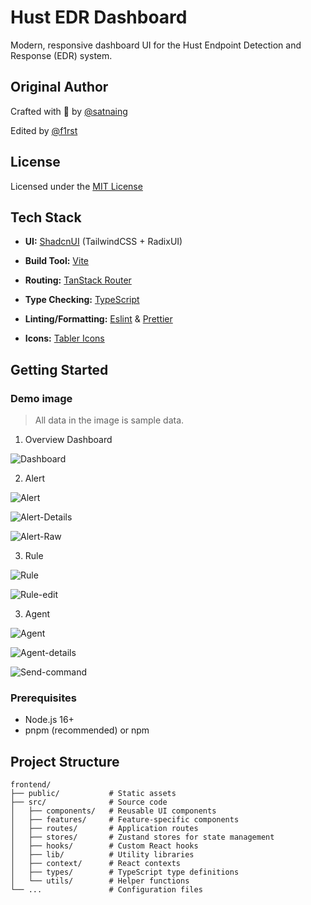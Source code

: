 # Hust EDR Dashboard

Modern, responsive dashboard UI for the Hust Endpoint Detection and Response (EDR) system.

## Original Author

Crafted with 🤍 by [@satnaing](https://github.com/satnaing)

Edited by [@f1rst](https://github.com/phannhat17)

## License

Licensed under the [MIT License](https://github.com/satnaing/shadcn-admin/blob/main/LICENSE)

## Tech Stack

- **UI:** [ShadcnUI](https://ui.shadcn.com) (TailwindCSS + RadixUI)

- **Build Tool:** [Vite](https://vitejs.dev/)

- **Routing:** [TanStack Router](https://tanstack.com/router/latest)

- **Type Checking:** [TypeScript](https://www.typescriptlang.org/)

- **Linting/Formatting:** [Eslint](https://eslint.org/) & [Prettier](https://prettier.io/)

- **Icons:** [Tabler Icons](https://tabler.io/icons)

## Getting Started

### Demo image

> All data in the image is sample data.

1. Overview Dashboard

![Dashboard](./demo_images/1-dashboard.png)

2. Alert 

![Alert](./demo_images/2-alert.png)

![Alert-Details](./demo_images/2-2-details.png)

![Alert-Raw](./demo_images/2-3-rawdata.png)


3. Rule 

![Rule](./demo_images/3-alert.png)

![Rule-edit](./demo_images/3-2-edit.png)

3. Agent

![Agent](./demo_images/4-agents.png)


![Agent-details](./demo_images/4-2-details.png)


![Send-command](./demo_images/4-3-manual-command.png)


### Prerequisites

- Node.js 16+ 
- pnpm (recommended) or npm

## Project Structure

```
frontend/
├── public/           # Static assets
├── src/              # Source code
│   ├── components/   # Reusable UI components
│   ├── features/     # Feature-specific components
│   ├── routes/       # Application routes
│   ├── stores/       # Zustand stores for state management
│   ├── hooks/        # Custom React hooks
│   ├── lib/          # Utility libraries
│   ├── context/      # React contexts
│   ├── types/        # TypeScript type definitions
│   └── utils/        # Helper functions
└── ...               # Configuration files
```
